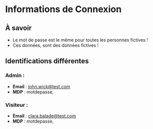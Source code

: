 # Informations de Connexion

## À savoir
- Le mot de passe est le même pour toutes les personnes fictives !
- Ces données, sont des données fictives !

## Identifications différentes

### Admin :
- **Email** : john.wick@test.com  
- **MDP** : motdepasse,

### Visiteur :
- **Email** : clara.balade@test.com  
- **MDP** : motdepasse,